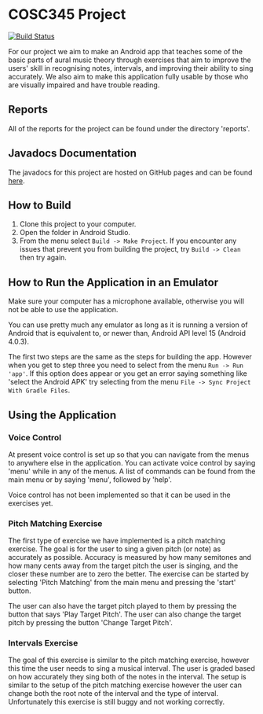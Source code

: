 # COSC345 Project

[![Build Status](https://travis-ci.org/eight0153/ourcontributiontoblindmusicians.svg?branch=master)](https://travis-ci.org/eight0153/ourcontributiontoblindmusicians)

For our project we aim to make an Android app that teaches some of the basic
parts of aural music theory through exercises that aim to improve the users'
skill in recognising notes, intervals, and improving their ability to sing 
accurately. We also aim to make this application fully usable by those who are visually
impaired and have trouble reading.

## Reports
All of the reports for the project can be found under the directory 'reports'.

## Javadocs Documentation
The javadocs for this project are hosted on GitHub pages and can be found
[here](https://eight0153.github.io/ourcontributiontomusicians).

## How to Build

1. Clone this project to your computer.
2. Open the folder in Android Studio.
3. From the menu select `Build -> Make Project`.
    If you encounter any issues that prevent you from building the project, 
    try `Build -> Clean` then try again.

## How to Run the Application in an Emulator

Make sure your computer has a microphone available, otherwise you will not be able
to use the application. 

You can use pretty much any emulator as long as it is running a version of
Android that is equivalent to, or newer than, Android API level 15
(Android 4.0.3).

The first two steps are the same as the steps for building the app. However 
when you get to step three you need to select from the menu 
`Run -> Run 'app'`. If this option does appear or you get an error saying 
something like 'select the Android APK' try selecting from the menu 
`File -> Sync Project With Gradle Files`.

## Using the Application

### Voice Control

At present voice control is set up so that you can navigate from the menus to 
anywhere else in the application. You can activate voice control by saying
'menu' while in any of the menus. A list of commands can be found from the 
main menu or by saying 'menu', followed by 'help'.

Voice control has not been implemented so that it can be used in the exercises
yet.

### Pitch Matching Exercise

The first type of exercise we have implemented is a pitch matching exercise.
The goal is for the user to sing a given pitch (or note) as accurately as
possible. Accuracy is measured by how many semitones and how many cents away
from the target pitch the user is singing, and the closer these number are to
zero the better. The exercise can be started by selecting 'Pitch Matching' 
from the main menu and pressing the 'start' button.

The user can also have the target pitch played to them by pressing the 
button that says 'Play Target Pitch'. The user can also change the target
pitch by pressing the button 'Change Target Pitch'.

### Intervals Exercise

The goal of this exercise is similar to the pitch matching exercise, however
this time the user needs to sing a musical interval. The user is graded based
on how accurately they sing both of the notes in the interval. The setup is 
similar to the setup of the pitch matching exercise however the user can
change both the root note of the interval and the type of interval. 
Unfortunately this exercise is still buggy and not working correctly.
